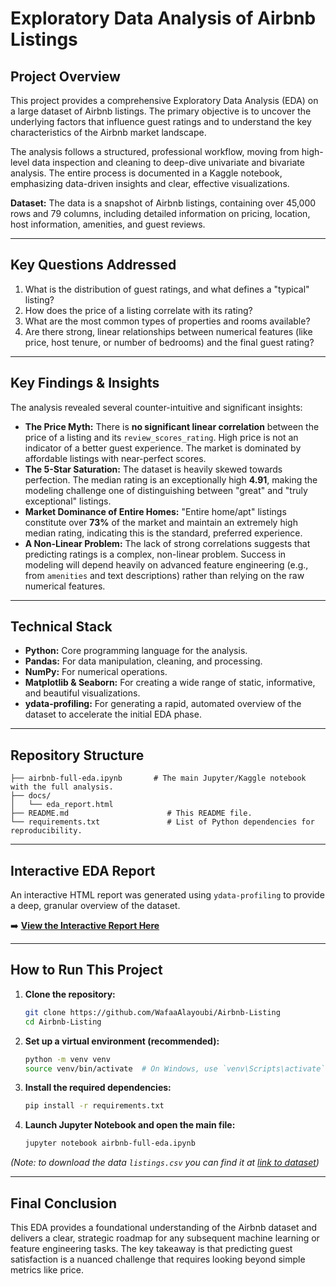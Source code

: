 # Exploratory Data Analysis of Airbnb Listings

## Project Overview

This project provides a comprehensive Exploratory Data Analysis (EDA) on a large dataset of Airbnb listings. The primary objective is to uncover the underlying factors that influence guest ratings and to understand the key characteristics of the Airbnb market landscape.

The analysis follows a structured, professional workflow, moving from high-level data inspection and cleaning to deep-dive univariate and bivariate analysis. The entire process is documented in a Kaggle notebook, emphasizing data-driven insights and clear, effective visualizations.

**Dataset:** The data is a snapshot of Airbnb listings, containing over 45,000 rows and 79 columns, including detailed information on pricing, location, host information, amenities, and guest reviews.

---

## Key Questions Addressed

1.  What is the distribution of guest ratings, and what defines a "typical" listing?
2.  How does the price of a listing correlate with its rating?
3.  What are the most common types of properties and rooms available?
4.  Are there strong, linear relationships between numerical features (like price, host tenure, or number of bedrooms) and the final guest rating?

---

## Key Findings & Insights

The analysis revealed several counter-intuitive and significant insights:

-   **The Price Myth:** There is **no significant linear correlation** between the price of a listing and its `review_scores_rating`. High price is not an indicator of a better guest experience. The market is dominated by affordable listings with near-perfect scores.
-   **The 5-Star Saturation:** The dataset is heavily skewed towards perfection. The median rating is an exceptionally high **4.91**, making the modeling challenge one of distinguishing between "great" and "truly exceptional" listings.
-   **Market Dominance of Entire Homes:** "Entire home/apt" listings constitute over **73%** of the market and maintain an extremely high median rating, indicating this is the standard, preferred experience.
-   **A Non-Linear Problem:** The lack of strong correlations suggests that predicting ratings is a complex, non-linear problem. Success in modeling will depend heavily on advanced feature engineering (e.g., from `amenities` and text descriptions) rather than relying on the raw numerical features.

---

## Technical Stack

-   **Python:** Core programming language for the analysis.
-   **Pandas:** For data manipulation, cleaning, and processing.
-   **NumPy:** For numerical operations.
-   **Matplotlib & Seaborn:** For creating a wide range of static, informative, and beautiful visualizations.
-   **ydata-profiling:** For generating a rapid, automated overview of the dataset to accelerate the initial EDA phase.

---

## Repository Structure

```
├── airbnb-full-eda.ipynb       # The main Jupyter/Kaggle notebook with the full analysis.
├── docs/
│   └── eda_report.html
├── README.md                      # This README file.
└── requirements.txt               # List of Python dependencies for reproducibility.
```

---

## Interactive EDA Report

An interactive HTML report was generated using `ydata-profiling` to provide a deep, granular overview of the dataset.

➡️ **[View the Interactive Report Here](https://wafaaalayoubi.github.io/Airbnb-Listing/)**

---
## How to Run This Project

1.  **Clone the repository:**
    ```bash
    git clone https://github.com/WafaaAlayoubi/Airbnb-Listing
    cd Airbnb-Listing
    ```

2.  **Set up a virtual environment (recommended):**
    ```bash
    python -m venv venv
    source venv/bin/activate  # On Windows, use `venv\Scripts\activate`
    ```

3.  **Install the required dependencies:**
    ```bash
    pip install -r requirements.txt
    ```

4.  **Launch Jupyter Notebook and open the main file:**
    ```bash
    jupyter notebook airbnb-full-eda.ipynb
    ```
*(Note: to download the data `listings.csv` you can find it at [link to dataset](https://www.kaggle.com/datasets/wafaaalayoubi/los-angeles-airbnb-data-june-2025))*

---

## Final Conclusion

This EDA provides a foundational understanding of the Airbnb dataset and delivers a clear, strategic roadmap for any subsequent machine learning or feature engineering tasks. The key takeaway is that predicting guest satisfaction is a nuanced challenge that requires looking beyond simple metrics like price.